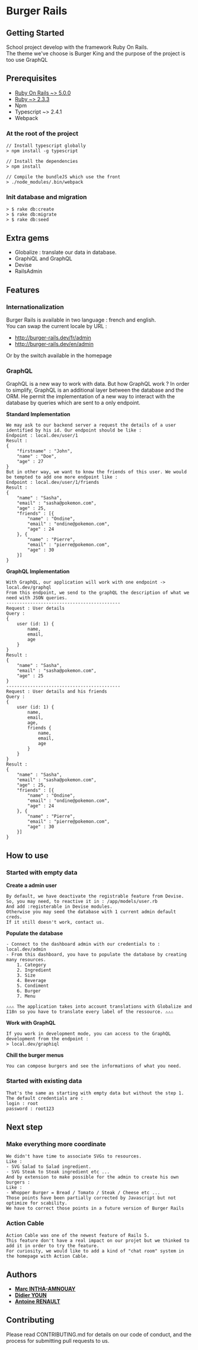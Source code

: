 # Burger Rails

## Getting Started
School project develop with the framework Ruby On Rails.<br>
The theme we've choose is Burger King and the purpose of the project is too use GraphQL

## Prerequisites
+ [Ruby On Rails ~> 5.0.0](http://guides.rubyonrails.org/5_0_release_notes.html)
+ [Ruby ~> 2.3.3](https://www.ruby-lang.org/fr/downloads/) 
+ Npm 
+ Typescript ~> 2.4.1
+ Webpack

### At the root of the project 

```shell
// Install typescript globally 
> npm install -g typescript

// Install the dependencies
> npm install 

// Compile the bundleJS which use the front
> ./node_modules/.bin/webpack
```

### Init database and migration

```shell
> $ rake db:create
> $ rake db:migrate
> $ rake db:seed
```

## Extra gems
- Globalize : translate our data in database.
- GraphiQL and GraphQL 
- Devise
- RailsAdmin

## Features
### Internationalization
Burger Rails is available in two language : french and english. <br>
You can swap the current locale by URL : 
+ http://burger-rails.dev/fr/admin
+ http://burger-rails.dev/en/admin

Or by the switch available in the homepage 

### GraphQL 
GraphQL is a new way to work with data. But how GraphQL work ?
In order to simplify, GraphQL is an additional layer between the database and the ORM.
He permit the implementation of a new way to interact with the database by queries which are sent to a only endpoint. <br>

**Standard Implementation**
```
We may ask to our backend server a request the details of a user identified by his id. Our endpoint should be like :
Endpoint : local.dev/user/1 
Result : 
{
    "firstname" : "John",
    "name" : "Doe",
    "age" : 27
}
But in other way, we want to know the friends of this user. We would be tempted to add one more endpoint like :
Endpoint : local.dev/user/1/friends 
Result : 
{
    "name" : "Sasha",
    "email" : "sasha@pokemon.com",
    "age" : 25,
    "friends" : [{
        "name" : "Ondine",
        "email" : "ondine@pokemon.com",
        "age" : 24
    }, { 
        "name" : "Pierre",
        "email" : "pierre@pokemon.com",
        "age" : 30
    }]
}
```
**GraphQL Implementation**
```
With GraphQL, our application will work with one endpoint -> local.dev/graphql 
From this endpoint, we send to the graphQL the description of what we need with JSON queries.
-------------------------------------------
Request : User details
Query : 
{
    user (id: 1) {
        name,
        email,
        age
    }
}
Result : 
{
    "name" : "Sasha",
    "email" : "sasha@pokemon.com",
    "age" : 25
}
-------------------------------------------
Request : User details and his friends
Query : 
{
    user (id: 1) {
        name,
        email,
        age,
        friends {
            name,
            email,
            age        
        }
    }
}
Result : 
{
    "name" : "Sasha",
    "email" : "sasha@pokemon.com",
    "age" : 25,
    "friends" : [{
        "name" : "Ondine",
        "email" : "ondine@pokemon.com",
        "age" : 24
    }, { 
        "name" : "Pierre",
        "email" : "pierre@pokemon.com",
        "age" : 30
    }]
}
```

## How to use 
### Started with empty data
**Create a admin user** 
```
By default, we have deactivate the registrable feature from Devise.
So, you may need, to reactive it in : /app/models/user.rb 
And add :registerable in Devise modules.
Otherwise you may seed the database with 1 current admin default creds.
If it still doesn't work, contact us.
```
**Populate the database** 
```
- Connect to the dashboard admin with our credentials to : local.dev/admin
- From this dashboard, you have to populate the database by creating many resources.
    1. Category
    2. Ingredient
    3. Size
    4. Beverage
    5. Condiment
    6. Burger
    7. Menu
    
⚠⚠⚠ The application takes into account translations with Globalize and I18n so you have to translate every label of the ressource. ⚠⚠⚠
```
**Work with GraphQL** 
```
If you work in development mode, you can access to the GraphQL development from the endpoint :
> local.dev/graphiql
```
**Chill the burger menus** 
```
You can compose burgers and see the informations of what you need.
```
### Started with existing data
```
That's the same as starting with empty data but without the step 1.
The default credentials are :
login : root
password : root123
```
## Next step
### Make everything more coordinate
```
We didn't have time to associate SVGs to resources.
Like : 
- SVG Salad to Salad ingredient.
- SVG Steak to Steak ingredient etc ...
And by extension to make possible for the admin to create his own burgers :
Like : 
- Whopper Burger = Bread / Tomato / Steak / Cheese etc ...
Those points have been partially corrected by Javascript but not optimize for scability.
We have to correct those points in a future version of Burger Rails
```
### Action Cable
```
Action Cable was one of the newest feature of Rails 5.
This feature don't have a real impact on our projet but we thinked to add it in order to try the feature.
For curiosity, we would like to add a kind of "chat room" system in the homepage with Action Cable.
```

## Authors
- [**Marc INTHA-AMNOUAY**](https://github.com/MarcInthaamnouay) 
- [**Didier YOUN**](https://github.com/DidYoun) 
- [**Antoine RENAULT**](https://github.com/Aktanee) 

## Contributing
Please read CONTRIBUTING.md for details on our code of conduct, and the process for submitting pull requests to us.
